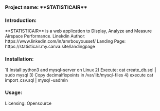<H3>Project name: **STATISTICAIR**</H3>
<H3>Introduction:</H3>
**STATISTICAIR** is a web application to Display, Analyze and Measure Airspace Performance.
Linekdin Author: https://www.linkedin.com/in/amrbouyoussef/
Landing Page: https://statisticair.my.canva.site/landingpage
<H3>Installation:</H3>
1) Install python3 and mysql-server on Linux
2) Execute: cat create_db.sql | sudo mysql
3) Copy decimalfixpoints in /var/lib/mysql-files
4) execute cat import_csv.sql | mysql -uadmin
<H3>Usage:</H3> 
Licensing: Opensource
